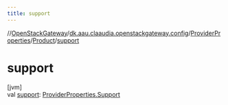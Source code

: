 ```yaml
---
title: support
---
```

//[OpenStackGateway](../../../../index.html)/[dk.aau.claaudia.openstackgateway.config](../../index.html)/[ProviderProperties](../index.html)/[Product](index.html)/[support](support.html)



# support



[jvm]\
val [support](support.html): [ProviderProperties.Support](../-support/index.html)




